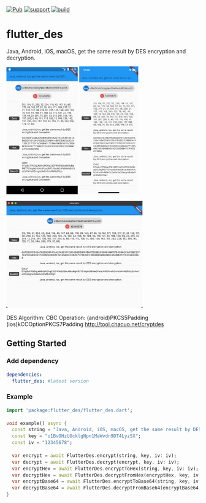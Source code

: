 [![Pub](https://img.shields.io/pub/v/flutter_des.svg)](https://pub.dartlang.org/packages/flutter_des)
[![support](https://img.shields.io/badge/platform-flutter-ff69b4.svg)](https://github.com/OctMon/flutter_des)
[![build](https://github.com/OctMon/flutter_des/workflows/build/badge.svg)](https://github.com/OctMon/flutter_des/actions)

# flutter_des

Java, Android, iOS, macOS, get the same result by DES encryption and decryption.

<div >
  <p>
    <img src="https://github.com/OctMon/flutter_des/blob/assets/android.png?raw=true" width = 37% />
    <img src="https://github.com/OctMon/flutter_des/blob/assets/ios.png?raw=true" width = 30.5% />
  </>
  <p>
    <img src="https://github.com/OctMon/flutter_des/blob/assets/macos.jpg?raw=true" width = 70.5% />
  </>
</div>

DES 
Algorithm: CBC
Operation: (android)PKCS5Padding (ios)kCCOptionPKCS7Padding
http://tool.chacuo.net/cryptdes

## Getting Started

### Add dependency

```yaml
dependencies:
  flutter_des: #latest version
```

### Example

```dart
import 'package:flutter_des/flutter_des.dart';

void example() async {
  const string = "Java, Android, iOS, macOS, get the same result by DES encryption and decryption.";
  const key = "u1BvOHzUOcklgNpn1MaWvdn9DT4LyzSX";
  const iv = "12345678";

  var encrypt = await FlutterDes.encrypt(string, key, iv: iv);
  var decrypt = await FlutterDes.decrypt(encrypt, key, iv: iv);
  var encryptHex = await FlutterDes.encryptToHex(string, key, iv: iv);
  var decryptHex = await FlutterDes.decryptFromHex(encryptHex, key, iv: iv);
  var encryptBase64 = await FlutterDes.encryptToBase64(string, key, iv: iv);
  var decryptBase64 = await FlutterDes.decryptFromBase64(encryptBase64, key, iv: iv);
}
```
